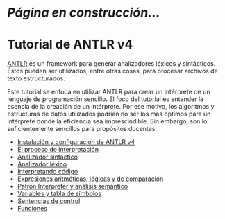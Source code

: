 # *Página en construcción...*

# Tutorial de ANTLR v4

[ANTLR](http://www.antlr.org/) es un framework para generar analizadores léxicos y sintácticos. Éstos pueden ser utilizados, entre otras cosas, para procesar archivos de texto estructurados. 

Este tutorial se enfoca en utilizar ANTLR para crear un intérprete de un lenguaje de programación sencillo. El foco del tutorial es entender la esencia de la creación de un intérprete. Por ese motivo, los algoritmos y estructuras de datos utilizados podrían no ser los más óptimos para un intérprete donde la eficiencia sea imprescindible. Sin embargo, son lo suficientemente sencillos para propósitos docentes.

* [Instalación y configuración de ANTLR v4](doc/instalacion.md)
* [El proceso de interpretación](doc/proceso.md)
* [Analizador sintáctico](doc/analizador_sintactico.md)
* [Analizador léxico](doc/analizador_lexico.md)
* [Interpretando código](doc/intepretando_codigo.md)
* [Expresiones aritméticas, lógicas y de comparación](doc/expresiones.md)
* [Patrón Interpreter y análisis semántico](patron_interpreter.md)
* [Variables y tabla de símbolos](variables.md)
* [Sentencias de control](sentencias_control.md)
* [Funciones](funciones.md)


